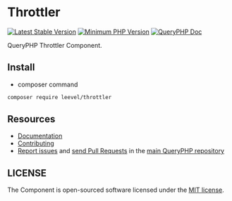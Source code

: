 Throttler
=================

[![Latest Stable Version](http://img.shields.io/packagist/v/leevel/throttler.svg)](https://packagist.org/packages/leevel/throttler)
<a href="https://php.net"><img src="https://img.shields.io/badge/php-%3E%3D%208.1.0-8892BF.svg" alt="Minimum PHP Version"></a>
[![QueryPHP Doc](https://img.shields.io/badge/docs-passing-green.svg?maxAge=2592000)](https://www.queryphp.com/docs/)

QueryPHP Throttler Component.

## Install

- composer command

```bash
composer require leevel/throttler
```

Resources
---------

  * [Documentation](https://www.queryphp.com/docs/component/throttler.html)
  * [Contributing](https://www.queryphp.com/docs/developer/)
  * [Report issues](https://github.com/hunzhiwange/framework/issues) and
    [send Pull Requests](https://github.com/hunzhiwange/framework/pulls)
    in the [main QueryPHP repository](https://github.com/hunzhiwange/framework)

## LICENSE

The Component is open-sourced software licensed under the [MIT license](LICENSE).